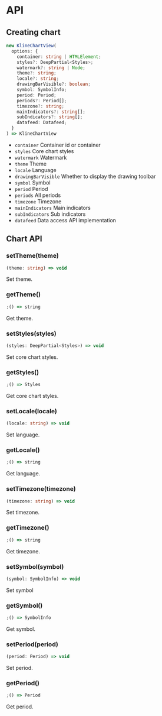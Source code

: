# API

## Creating chart

```typescript
new KlineChartView(
  options: {
    container: string | HTMLElement;
    styles?: DeepPartial<Styles>;
    watermark?: string | Node;
    theme?: string;
    locale?: string;
    drawingBarVisible?: boolean;
    symbol: SymbolInfo;
    period: Period;
    periods?: Period[];
    timezone?: string;
    mainIndicators?: string[];
    subIndicators?: string[];
    datafeed: Datafeed;
  }
) => KlineChartView
```

- `container` Container id or container
- `styles` Core chart styles
- `watermark` Watermark
- `theme` Theme
- `locale` Language
- `drawingBarVisible` Whether to display the drawing toolbar
- `symbol` Symbol
- `period` Period
- `periods` All periods
- `timezone` Timezone
- `mainIndicators` Main indicators
- `subIndicators` Sub indicators
- `datafeed` Data access API implementation

## Chart API

### setTheme(theme)

```typescript
(theme: string) => void
```

Set theme.

### getTheme()

```typescript
;() => string
```

Get theme.

### setStyles(styles)

```typescript
(styles: DeepPartial<Styles>) => void
```

Set core chart styles.

### getStyles()

```typescript
;() => Styles
```

Get core chart styles.

### setLocale(locale)

```typescript
(locale: string) => void
```

Set language.

### getLocale()

```typescript
;() => string
```

Get language.

### setTimezone(timezone)

```typescript
(timezone: string) => void
```

Set timezone.

### getTimezone()

```typescript
;() => string
```

Get timezone.

### setSymbol(symbol)

```typescript
(symbol: SymbolInfo) => void
```

Set symbol

### getSymbol()

```typescript
;() => SymbolInfo
```

Get symbol.

### setPeriod(period)

```typescript
(period: Period) => void
```

Set period.

### getPeriod()

```typescript
;() => Period
```

Get period.
